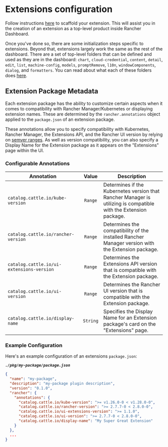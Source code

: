 # Extensions configuration

Follow instructions [here](./extensions-getting-started.md) to scaffold your extension. This will assist you in the creation of an extension as a top-level product inside Rancher Dashboard.

Once you've done so, there are some initialization steps specific to extensions. Beyond that, extensions largely work the same as the rest of the dashboard. There are a set of top-level folders that can be defined and used as they are in the dashboard: `chart`, `cloud-credential`, `content`, `detail`, `edit`, `list`, `machine-config`, `models`, `promptRemove`, `l10n`, `windowComponents`, `dialog`, and `formatters`. You can read about what each of these folders does [here](../code-base-works/directory-structure.md).

## Extension Package Metadata

Each extension package has the ability to customize certain aspects when it comes to compatibility with Rancher Manager/Kubernetes or displaying extension names. These are determined by the `rancher.annotations` object applied to the `package.json` of an extension package.

These annotations allow you to specify compatibility with Kubernetes, Rancher Manager, the Extensions API, and the Rancher UI version by relying on [semver ranges](https://www.npmjs.com/package/semver/v/6.3.0#ranges). As well as version compatibility, you can also specify a Display Name for the Extension package as it appears on the "Extensions" page within the UI.

### Configurable Annotations

| Annotation | Value | Description |
| ------ | :------: | --------------|
| `catalog.cattle.io/kube-version` | `Range` | Determines if the Kubernetes version that Rancher Manager is utilizing is compatible with the Extension package. |
| `catalog.cattle.io/rancher-version` | `Range` | Determines the compatibility of the installed Rancher Manager version with the Extension package. |
| `catalog.cattle.io/ui-extensions-version` | `Range` | Determines the Extensions API version that is compatible with the Extension package. |
| `catalog.cattle.io/ui-version` | `Range` | Determines the Rancher UI version that is compatible with the Extension package. |
| `catalog.cattle.io/display-name` | `String` | Specifies the Display Name for an Extension package's card on the "Extensions" page. |

### Example Configuration

Here's an example configuration of an extensions `package.json`:

___`./pkg/my-package/package.json`___
```json
{
  "name": "my-package",
  "description": "my-package plugin description",
  "version": "0.1.0",
  "rancher": {
    "annotations": {
      "catalog.cattle.io/kube-version": ">= v1.26.0-0 < v1.28.0-0",
      "catalog.cattle.io/rancher-version": ">= 2.7.7-0 < 2.8.0-0",
      "catalog.cattle.io/ui-extensions-version": ">= 1.1.0",
      "catalog.cattle.io/ui-version": ">= 2.7.7-0 < 2.8.0-0",
      "catalog.cattle.io/display-name": "My Super Great Extension"
    }
  },
  ...
}
```

